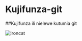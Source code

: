 # Kujifunza-git

##Kujifunza ili nielewe kutumia git

![ironcat](https://user-images.githubusercontent.com/56344381/221728262-6f494234-7e6f-4fde-b50f-5bd010fba626.jpg)
